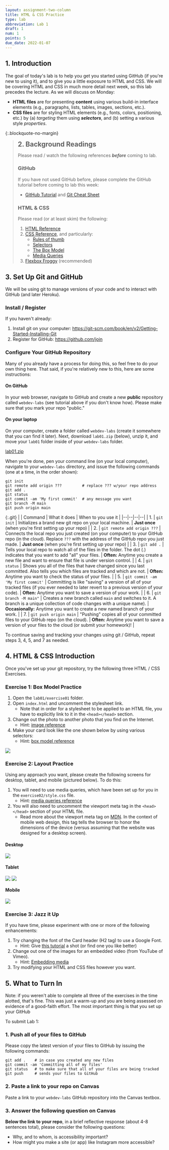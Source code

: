 ```yaml
---
layout: assignment-two-column
title: HTML & CSS Practice
type: lab
abbreviation: Lab 1
draft: 1
num: 1
points: 5
due_date: 2022-01-07
---
```


<style>
    blockquote h2 {
        margin: auto !important;
        padding: 0px !important;
    }
</style>

## 1. Introduction
The goal of today's lab is to help you get you started using GitHub (if you're new to using it), and to give you a little exposure to HTML and CSS. We will be covering HTML and CSS in much more detail next week, so this lab precedes the lecture. As we will discuss on Monday:

* **HTML files** are for presenting **content** using various build-in interface elements (e.g., paragraphs, lists, tables, images, sections, etc.).
* **CSS files** are for styling HTML elements (e.g., fonts, colors, positioning, etc.) by (a) *targeting* them using ***selectors***, and (b) setting a various style *properties*.


{:.blockquote-no-margin}
> ## 2. Background Readings
> Please read / watch the following references ***before*** coming to lab.
>
> ### GitHub
> If you have not used GitHub before, please complete the GitHub tutorial before coming to lab this week:
> * <a href="https://guides.github.com/activities/hello-world/">GitHub Tutorial</a> and <a href="https://www.git-tower.com/blog/git-cheat-sheet/" target="_blank">Git Cheat Sheet</a>
>
> ### HTML & CSS
> Please read (or at least skim) the following:
> 1. [HTML Reference](/winter2022/html-reference/)
> 2. [CSS Reference](/winter2022/css-reference/), and particularly:
>    * [Rules of thumb](/winter2022/css-reference/rules-of-thumb/)
>    * [Selectors](/winter2022/css-reference/selectors/)
>    * [The Box Model](/winter2022/css-reference/box-model/)
>    * [Media Queries](/winter2022/css-reference/media-queries/)
> 3. <a href="https://flexboxfroggy.com/" target="blank">Flexbox Froggy</a> (recommended)


## 3. Set Up Git and GitHub
We will be using git to manage versions of your code and to interact with GitHub (and later Heroku).

### Install / Register
If you haven't already:
1. Install git on your computer: <a href="https://git-scm.com/book/en/v2/Getting-Started-Installing-Git" target="_blank">https://git-scm.com/book/en/v2/Getting-Started-Installing-Git</a>
2. Register for GitHub: <a href="https://github.com/join" target="_blank">https://github.com/join</a>

### Configure Your GitHub Repository
Many of you already have a process for doing this, so feel free to do your own thing here. That said, if you're relatively new to this, here are some instructions:

#### On GitHub
In your web browser, navigate to GitHub and create a new **public** repository called `webdev-labs` (see tutorial above if you don't know how). Please make sure that you mark your repo "public." 

#### On your laptop
On your computer, create a folder called `webdev-labs` (create it somewhere that you can find it later). Next, download `lab01.zip` (below), unzip it, and move your `lab01` folder inside of your `webdev-labs` folder. 

<a class="nu-button" href="/winter2022/course-files/labs/lab01.zip">lab01.zip<i class="fas fa-download" aria-hidden="true"></i></a>

When you're done, pen your command line (on your local computer), navigate to your `webdev-labs` directory, and issue the following commands (one at a time, in the order shown):

```shell
git init
git remote add origin ???         # replace ??? w/your repo address
git add .
git status
git commit -am 'My first commit'  # any message you want
git branch -M main
git push origin main
```

{:.git}
| | Command | What it does | When to you use it |
|--|--|--|--|
| 1. | `git init` | Initializes a brand new git repo on your local machine. | **Just once** (when you're first setting up your repo) |
| 2. | `git remote add origin ???` | Connects the local repo you just created (on your computer) to your GitHub repo (in the cloud). Replace `???` with the address of the GitHub repo you just made. | **Just once** (when you're first setting up your repo) |
| 3. | `git add .` | Tells your local repo to watch all of the files in the folder. The dot (.) indicates that you want to add "all" your files. | **Often:** Anytime you create a new file and want to ensure that file is under version control. |
| 4. | `git status` | Shows you all of the files that have changed since you last committed. Also tells you which files are tracked and which are not. | **Often:** Anytime you want to check the status of your files. |
| 5. | `git commit -am 'My first commit'` | Committing is like "saving" a version of all of your tracked files (if you ever needed to later revert to a previous version of your code). | **Often:** Anytime you want to save a version of your work. |
| 6. | `git branch -M main"` | Creates a new branch called `main` and switches to it. A branch is a unique collection of code changes with a unique name). | **Occasionally:** Anytime you want to create a new named branch of your work. |
| 7. | `git push origin main` | "Pushing" copies all of your committed files to your GitHub repo (on the cloud). | **Often:** Anytime you want to save a version of your files to the cloud (or submit your homework)! |

To continue saving and tracking your changes using git / GitHub, repeat steps 3, 4, 5, and 7 as needed.

## 4. HTML & CSS Introduction
Once you've set up your git repository, try the following three HTML / CSS Exercises.

### Exercise 1: Box Model Practice
1. Open the `lab01/exercise01` folder.
1. Open `index.html` and uncomment the stylesheet link. 
    * Note that in order for a stylesheet to be applied to an HTML file, you have to explicitly link to it in the `<head></head>` section.
1. Change out the photo to another photo that you find on the Internet.
    * Hint: [image reference](/winter2022/html-reference/images/)
1. Make your card look like the one shown below by using various selectors:
    * Hint: [box model reference](/winter2022/css-reference/box-model/)

<img class="small" src="/winter2022/assets/images/labs/lab01/card.png" />

### Exercise 2: Layout Practice
Using any approach you want, please create the following screens for desktop, tablet, and mobile (pictured below). To do this:

1. You will need to use media queries, which have been set up for you in the `exercise02/style.css` file.
    * Hint: [media queries reference](/winter2022/css-reference/media-queries/)
1. You will also need to uncomment the viewport meta tag in the `<head></head>` section of your HTML file.
    * Read more about the viewport meta tag on <a href="https://developer.mozilla.org/en-US/docs/Web/HTML/Viewport_meta_tag" target="_blank">MDN</a>. In the context of mobile web design, this tag tells the browser to honor the dimensions of the device (versus assuming that the website was designed for a desktop screen).

#### Desktop

<img class="large" src="/winter2022/assets/images/labs/lab01/desktop.png" />

#### Tablet

<img class="medium" align="top" src="/winter2022/assets/images/labs/lab01/tablet1.png" />
<img class="medium" align="top" src="/winter2022/assets/images/labs/lab01/tablet2.png" />

#### Mobile

<img class="small" src="/winter2022/assets/images/labs/lab01/mobile.png" />


### Exercise 3: Jazz it Up
If you have time, please experiment with one or more of the following enhancements:
1. Try changing the font of the Card header (H2 tag) to use a Google Font.
    * Hint: Give <a href="https://www.freecodecamp.org/news/how-to-use-google-fonts-in-your-next-web-design-project-e1ad48f1adfa/" target="_blank">this tutorial</a> a shot (or find one you like better)
1. Change out one of the images for an embedded video (from YouTube of Vimeo).
    * Hint: [Embedding media](/winter2022/html-reference/media-tags/)
1. Try modifying your HTML and CSS files however you want. 

## 5. What to Turn In
Note: if you weren't able to complete all three of the exercises in the time alotted, that's fine. This was just a warm-up and you are being assessed on evidence of a good-faith effort. The most important thing is that you set up your GitHub

To submit Lab 1:

### 1. Push all of your files to GitHub
Please copy the latest version of your files to GitHub by issuing the following commands:

```shell
git add .    # in case you created any new files
git commit -am 'Committing all of my files'
git status   # to make sure that all of your files are being tracked
git push     # sends your files to GitHub
```

### 2. Paste a link to your repo on Canvas
Paste a link to your `webdev-labs` GitHub repository into the Canvas textbox. 

### 3. Answer the following question on Canvas
**Below the link to your repo**, in a brief reflective response (about 4-8 sentences total), please consider the following questions:
- Why, and to whom, is accessibility important?
- How might you make a site (or app) like Instagram more accessible?
